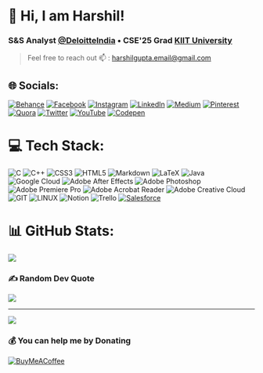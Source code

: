 # 👋 Hi, I am Harshil!
### S&S Analyst [@DeloitteIndia](https://www.deloitte.com/in/en.html) • CSE'25 Grad [KIIT University](https://kiit.ac.in/)
> Feel free to reach out 📫 : harshilgupta.email@gmail.com


## 🌐 Socials:
[![Behance](https://img.shields.io/badge/Behance-1769ff?logo=behance&logoColor=white)](https://behance.net/hxrshilgupta) [![Facebook](https://img.shields.io/badge/Facebook-%231877F2.svg?logo=Facebook&logoColor=white)](https://facebook.com/hxrshilgupta) [![Instagram](https://img.shields.io/badge/Instagram-%23E4405F.svg?logo=Instagram&logoColor=white)](https://instagram.com/hxrshilgupta) [![LinkedIn](https://img.shields.io/badge/LinkedIn-%230077B5.svg?logo=linkedin&logoColor=white)](https://linkedin.com/in/hxrshilgupta) [![Medium](https://img.shields.io/badge/Medium-12100E?logo=medium&logoColor=white)](https://medium.com/@hxrshilgupta) [![Pinterest](https://img.shields.io/badge/Pinterest-%23E60023.svg?logo=Pinterest&logoColor=white)](https://pinterest.com/hxrshilgupta) [![Quora](https://img.shields.io/badge/Quora-%23B92B27.svg?logo=Quora&logoColor=white)](https://quora.com/profile/Harshil-Gupta-36) [![Twitter](https://img.shields.io/badge/Twitter-%231DA1F2.svg?logo=Twitter&logoColor=white)](https://twitter.com/hxrshilgupta) [![YouTube](https://img.shields.io/badge/YouTube-%23FF0000.svg?logo=YouTube&logoColor=white)](https://youtube.com/@hxrshilgupta) [![Codepen](https://img.shields.io/badge/Codepen-000000?style=for-the-badge&logo=codepen&logoColor=white)](https://codepen.io/hxrshilgupta) 

# 💻 Tech Stack:
![C](https://img.shields.io/badge/c-%2300599C.svg?style=for-the-badge&logo=c&logoColor=white) ![C++](https://img.shields.io/badge/c++-%2300599C.svg?style=for-the-badge&logo=c%2B%2B&logoColor=white) ![CSS3](https://img.shields.io/badge/css3-%231572B6.svg?style=for-the-badge&logo=css3&logoColor=white) ![HTML5](https://img.shields.io/badge/html5-%23E34F26.svg?style=for-the-badge&logo=html5&logoColor=white) ![Markdown](https://img.shields.io/badge/markdown-%23000000.svg?style=for-the-badge&logo=markdown&logoColor=white) ![LaTeX](https://img.shields.io/badge/latex-%23008080.svg?style=for-the-badge&logo=latex&logoColor=white) ![Java](https://img.shields.io/badge/java-%23ED8B00.svg?style=for-the-badge&logo=openjdk&logoColor=white) ![Google Cloud](https://img.shields.io/badge/GoogleCloud-%234285F4.svg?style=for-the-badge&logo=google-cloud&logoColor=white) ![Adobe After Effects](https://img.shields.io/badge/Adobe%20After%20Effects-9999FF.svg?style=for-the-badge&logo=Adobe%20After%20Effects&logoColor=white) ![Adobe Photoshop](https://img.shields.io/badge/adobe%20photoshop-%2331A8FF.svg?style=for-the-badge&logo=adobe%20photoshop&logoColor=white) ![Adobe Premiere Pro](https://img.shields.io/badge/Adobe%20Premiere%20Pro-9999FF.svg?style=for-the-badge&logo=Adobe%20Premiere%20Pro&logoColor=white) ![Adobe Acrobat Reader](https://img.shields.io/badge/Adobe%20Acrobat%20Reader-EC1C24.svg?style=for-the-badge&logo=Adobe%20Acrobat%20Reader&logoColor=white) ![Adobe Creative Cloud](https://img.shields.io/badge/Adobe%20Creative%20Cloud-DA1F26.svg?style=for-the-badge&logo=Adobe%20Creative%20Cloud&logoColor=white) ![GIT](https://img.shields.io/badge/Git-fc6d26?style=for-the-badge&logo=git&logoColor=white) ![LINUX](https://img.shields.io/badge/Linux-FCC624?style=for-the-badge&logo=linux&logoColor=black) ![Notion](https://img.shields.io/badge/Notion-%23000000.svg?style=for-the-badge&logo=notion&logoColor=white) ![Trello](https://img.shields.io/badge/Trello-%23026AA7.svg?style=for-the-badge&logo=Trello&logoColor=white) <a href='https://github.com/shivamkapasia0' target="_blank"><img alt='Salesforce' src='https://img.shields.io/badge/Salesforce-100000?style=for-the-badge&logo=Salesforce&logoColor=00D8FF&labelColor=black&color=00D8FF'/></a>
# 📊 GitHub Stats:
<!---
![](https://github-readme-stats.vercel.app/api?username=hxrshilgupta&theme=dark&hide_border=false&include_all_commits=false&count_private=false)<br/>
![](https://github-readme-streak-stats.herokuapp.com/?user=hxrshilgupta&theme=dark&hide_border=false)<br/>
-->
![](https://github-readme-stats.vercel.app/api/top-langs/?username=hxrshilgupta&theme=dark&hide_border=false&include_all_commits=false&count_private=false&layout=compact)

### ✍️ Random Dev Quote
![](https://quotes-github-readme.vercel.app/api?type=horizontal&theme=tokyonight)


---
[![](https://visitcount.itsvg.in/api?id=hxrshilgupta&icon=0&color=0)](https://visitcount.itsvg.in)

  ### 💰 You can help me by Donating
  [![BuyMeACoffee](https://img.shields.io/badge/Buy%20Me%20a%20Coffee-ffdd00?style=for-the-badge&logo=buy-me-a-coffee&logoColor=black)](https://buymeacoffee.com/hxrshilgupta) 

  
<!-- Proudly created with GPRM ( https://gprm.itsvg.in ) -->
